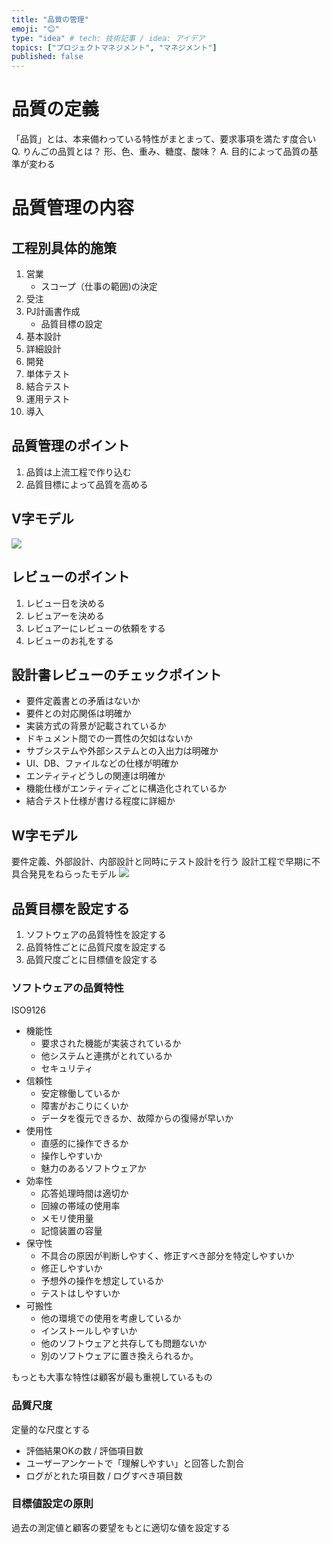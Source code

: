 ```yaml
---
title: "品質の管理"
emoji: "😊"
type: "idea" # tech: 技術記事 / idea: アイデア
topics: ["プロジェクトマネジメント", "マネジメント"]
published: false
---
```


# 品質の定義
「品質」とは、本来備わっている特性がまとまって、要求事項を満たす度合い
Q. りんごの品質とは？
形、色、重み、糖度、酸味？
A. 目的によって品質の基準が変わる

# 品質管理の内容
## 工程別具体的施策
1. 営業
    - スコープ（仕事の範囲)の決定
1. 受注
1. PJ計画書作成
    - 品質目標の設定
2. 基本設計
3. 詳細設計
4. 開発
5. 単体テスト
6. 結合テスト
7. 運用テスト
8. 導入

## 品質管理のポイント
1. 品質は上流工程で作り込む
2. 品質目標によって品質を高める

## V字モデル
![](https://storage.googleapis.com/zenn-user-upload/da70a56586d4c4fd5582c33b.png)

## レビューのポイント
1. レビュー日を決める
2. レビュアーを決める
3. レビュアーにレビューの依頼をする
4. レビューのお礼をする

## 設計書レビューのチェックポイント
- 要件定義書との矛盾はないか
- 要件との対応関係は明確か
- 実装方式の背景が記載されているか
- ドキュメント間での一貫性の欠如はないか
- サブシステムや外部システムとの入出力は明確か
- UI、DB、ファイルなどの仕様が明確か
- エンティティどうしの関連は明確か
- 機能仕様がエンティティごとに構造化されているか
- 結合テスト仕様が書ける程度に詳細か

## W字モデル
要件定義、外部設計、内部設計と同時にテスト設計を行う
設計工程で早期に不具合発見をねらったモデル
![](https://storage.googleapis.com/zenn-user-upload/1928783e5a1f12dbbfd6f7eb.png)


## 品質目標を設定する
1. ソフトウェアの品質特性を設定する
2. 品質特性ごとに品質尺度を設定する
3. 品質尺度ごとに目標値を設定する

### ソフトウェアの品質特性
ISO9126

- 機能性
    - 要求された機能が実装されているか
    - 他システムと連携がとれているか
    - セキュリティ
- 信頼性
  - 安定稼働しているか
  - 障害がおこりにくいか
  - データを復元できるか、故障からの復帰が早いか
- 使用性
  - 直感的に操作できるか
  - 操作しやすいか
  - 魅力のあるソフトウェアか
- 効率性
  - 応答処理時間は適切か
  - 回線の帯域の使用率
  - メモリ使用量
  - 記憶装置の容量
- 保守性
  - 不具合の原因が判断しやすく、修正すべき部分を特定しやすいか
  - 修正しやすいか
  - 予想外の操作を想定しているか
  - テストはしやすいか
- 可搬性
  - 他の環境での使用を考慮しているか
  - インストールしやすいか
  - 他のソフトウェアと共存しても問題ないか
  - 別のソフトウェアに置き換えられるか。

もっとも大事な特性は顧客が最も重視しているもの

### 品質尺度
定量的な尺度とする
- 評価結果OKの数 / 評価項目数
- ユーザーアンケートで「理解しやすい」と回答した割合
- ログがとれた項目数 / ログすべき項目数

### 目標値設定の原則
過去の測定値と顧客の要望をもとに適切な値を設定する